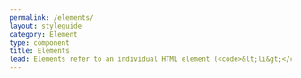 ```yaml
---
permalink: /elements/
layout: styleguide
category: Element
type: component
title: Elements
lead: Elements refer to an individual HTML element (<code>&lt;li&gt;</code>, for example), or an element HTML pattern as defined by the <a class="usa-external_link" href="https://standards.usa.gov">US Web Design Standards</a>.
---
```


